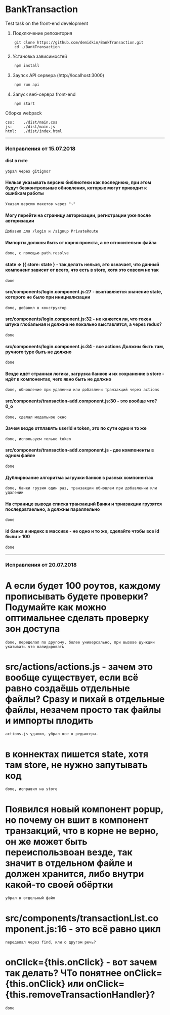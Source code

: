 # BankTransaction
Test task on the front-end development

1. Подключение репозитория  

```git
    git clone https://github.com/demidkin/BankTransaction.git
    cd ./BankTransaction
```

2. Установка зависимостей

```cmd
    npm install
```

3. Заупск API сервера (http://localhost:3000)

```cmd
    npm run api
```    

4. Запуск веб-сервра front-end

```npm
    npm start
``` 

Сборка webpack

    css:    ./dist/main.css
    js:     ./dist/main.js
    html:   ./dist/index.html

-------------------------------------------
### Исправления от 15.07.2018 

#### dist в гите
    
    убрал через gitignor

#### Нельзя указывать версию библиотеки как последнюю, при этом будут безконтрольные обновления, которые могут приводит к ошибкам работы
    
    Указал версию пакетов через "~"

#### Могу перейти на страницу авторизации, регистрации уже после авторизации
    
    Добавил для /login и /signup PrivateRoute

#### Импорты должны быть от корня проекта, а не относительно файла
    
    done, с помощью path.resolve

####  state => ({ store: state } - так делать нельзя, это означает, что данный компонент зависит от всего, что есть в store, хотя это совсем не так
    
    done

#### src/components/login.component.js:27 - выставляется значение state, которого не было при инициализации

    done, добавил в конструктор

#### src/components/login.component.js:32 - не кажется ли, что токен штука глобальная и должна не локально выставлятся, а через redux?

    done

#### src/components/login.component.js:34 - все actions Должны быть там, ручного type быть не должно

    done

#### Везде идёт странная логика, загрузка банков и их сохранение в store - идёт в компонентах, чего явно быть не должно

    done, обновление при удалении или добавлени транзакций через actions

#### src/components/transaction-add.component.js:30 - это вообще что? 0_о

    done, сделал модальное окно

#### Зачем везде отплавять userId и token, это по сути одно и то же

    done, используем только token

#### src/components/transaction-add.component.js - две компоненты в одном файле

    done

#### Дублирвоание алгоритма загрузки банков в разных компонентах

    done, банки грузим один раз, транзакции обновлем при добавлении или удалении

#### На странице вывода списка транзакций Банки и трназакции грузятся последовтаельно, а должны параллельно

    done

#### id банка и индекс в массиве - не одно и то же, сделайте чтобы все id были > 100

    done



-------------------------------------------
### Исправления от 20.07.2018 

# А если будет 100 роутов, каждому прописывать будете проверки? Подумайте как можно оптимальнее сделать проверку зон доступа

    done, переделал по другому, более универсально, при вызове функции указывать что валидировать

# src/actions/actions.js - зачем это вообще существует, если всё равно создаёшь отдельные файлы? Сразу и пихай в отдельные файлы, незачем просто так файлы и импорты плодить

    actions.js удалил, убрал все в редьюсеры.

# в коннектах пишется state, хотя там store, не нужно запутывать код

    done, исправил на store

# Появился новый компонент popup, но почему он вшит в компонент транзакций, что в корне не верно, он же может быть переиспользвоан везде, так значит в отдельном файле и должен хранится, либо внутри какой-то своей обёртки

    убрал в отдельный файл

# src/components/transactionList.component.js:16 - это всё равно цикл

    переделал через find, или о другом речь?

# onClick={this.onClick} - вот зачем так делать? ЧТо понятнее onClick={this.onClick} или onClick={this.removeTransactionHandler}?

    done

